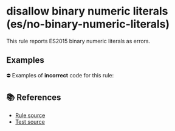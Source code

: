 # disallow binary numeric literals (es/no-binary-numeric-literals)

This rule reports ES2015 binary numeric literals as errors.

## Examples

⛔ Examples of **incorrect** code for this rule:

<eslint-playground type="bad" code="/*eslint es/no-binary-numeric-literals: error */
let a = 0b1010
" />

## 📚 References

- [Rule source](https://github.com/mysticatea/eslint-plugin-es/blob/v1.4.0/lib/rules/no-binary-numeric-literals.js)
- [Test source](https://github.com/mysticatea/eslint-plugin-es/blob/v1.4.0/tests/lib/rules/no-binary-numeric-literals.js)
